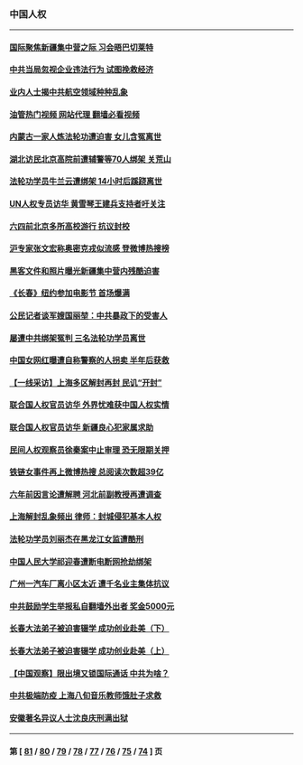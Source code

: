 ### 中国人权
---
#### [国际聚焦新疆集中营之际 习会晤巴切莱特](../../pages/ncid278/n13745118.md?05262045) 
#### [中共当局忽视企业违法行为 试图挽救经济](../../pages/ncid278/n13745568.md?05262045) 
#### [业内人士揭中共航空领域种种乱象](../../pages/ncid278/n13745602.md?05262045) 
#### [油管热门视频 网站代理 翻墙必看视频](http://209.222.30.114:81/youtube.html?05262045)
#### [内蒙古一家人炼法轮功遭迫害 女儿含冤离世](../../pages/ncid278/n13744475.md?05262045) 
#### [湖北访民北京高院前遭辅警等70人绑架 关荒山](../../pages/ncid278/n13745002.md?05262045) 
#### [法轮功学员牛兰云遭绑架 14小时后蹊跷离世](../../pages/ncid278/n13744926.md?05262045) 
#### [UN人权专员访华 黄雪琴王建兵支持者吁关注](../../pages/ncid278/n13744651.md?05262045) 
#### [六四前北京多所高校游行 抗议封校](../../pages/ncid278/n13744574.md?05262045) 
#### [沪专家张文宏称奥密克戎似流感 登微博热搜榜](../../pages/ncid278/n13744510.md?05262045) 
#### [黑客文件和照片曝光新疆集中营内残酷迫害](../../pages/ncid278/n13743846.md?05262045) 
#### [《长春》纽约参加电影节  首场爆满](../../pages/ncid278/n13744183.md?05262045) 
#### [公民记者谈军嫂国丽堃：中共暴政下的受害人](../../pages/ncid278/n13744068.md?05262045) 
#### [屡遭中共绑架冤判 三名法轮功学员离世](../../pages/ncid278/n13743718.md?05262045) 
#### [中国女网红曝遭自称警察的人拐卖 半年后获救](../../pages/ncid278/n13743517.md?05262045) 
#### [【一线采访】上海多区解封再封 民讥“开封”](../../pages/ncid278/n13743050.md?05262045) 
#### [联合国人权官员访华 外界忧难获中国人权实情](../../pages/ncid278/n13743139.md?05262045) 
#### [联合国人权官员访华 新疆良心犯家属求助](../../pages/ncid278/n13742950.md?05262045) 
#### [民间人权观察员徐秦案中止审理 恐无限期关押](../../pages/ncid278/n13742698.md?05262045) 
#### [铁链女事件再上微博热搜 总阅读次数超39亿](../../pages/ncid278/n13742497.md?05262045) 
#### [六年前因言论遭解聘 河北前副教授再遭调查](../../pages/ncid278/n13742115.md?05262045) 
#### [上海解封乱象频出 律师：封城侵犯基本人权](../../pages/ncid278/n13741824.md?05262045) 
#### [法轮功学员刘丽杰在黑龙江女监遭酷刑](../../pages/ncid278/n13740915.md?05262045) 
#### [中国人民大学祁迎春遭断电断网抢劫绑架](../../pages/ncid278/n13730164.md?05262045) 
#### [广州一汽车厂离小区太近 遭千名业主集体抗议](../../pages/ncid278/n13739826.md?05262045) 
#### [中共鼓励学生举报私自翻墙外出者 奖金5000元](../../pages/ncid278/n13739345.md?05262045) 
#### [长春大法弟子被迫害辍学 成功创业赴美（下）](../../pages/ncid278/n13738692.md?05262045) 
#### [长春大法弟子被迫害辍学 成功创业赴美（上）](../../pages/ncid278/n13738681.md?05262045) 
#### [【中国观察】限出境又锁国际通话 中共为啥？](../../pages/ncid278/n13738584.md?05262045) 
#### [中共极端防疫 上海八旬音乐教师饿肚子求救](../../pages/ncid278/n13738037.md?05262045) 
#### [安徽著名异议人士沈良庆刑满出狱](../../pages/ncid278/n13738035.md?05262045) 

---
#### 第 [ [81](./81.md?05262045) / [80](./80.md?05262045) / [79](./79.md?05262045) / [78](./78.md?05262045) / [77](./77.md?05262045) / [76](./76.md?05262045) / [75](./75.md?05262045) / [74](./74.md?05262045) ] 页
